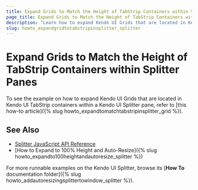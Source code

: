```yaml
---
title: Expand Grids to Match the Height of TabStrip Containers within Splitter Panes
page_title: Expand Grids to Match the Height of TabStrip Containers within Splitter Panes | Kendo UI Grid
description: "Learn how to expand Kendo UI Grids that are located in Kendo UI TabStrip containers within a Kendo UI Splitter pane."
slug: howto_expandgridtotabstripinsplitter_splitter
---
```


# Expand Grids to Match the Height of TabStrip Containers within Splitter Panes

To see the example on how to expand Kendo UI Grids that are located in Kendo UI TabStrip containers within a Kendo UI Splitter pane, refer to [this how-to article]({% slug howto_expandtomatchtabstripinsplitter_grid %}).

## See Also

* [Splitter JavaScript API Reference](/api/javascript/ui/splitter)
* [How to Expand to 100% Height and Auto-Resize]({% slug howto_expandto100heightandautoresize_splitter %})

For more runnable examples on the Kendo UI Splitter, browse its [**How To** documentation folder]({% slug howto_addautoresizingsplittertowindow_splitter %}).
